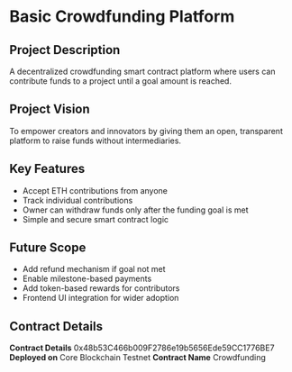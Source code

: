 # Basic Crowdfunding Platform

## Project Description

A decentralized crowdfunding smart contract platform where users can contribute funds to a project until a goal amount is reached.

## Project Vision

To empower creators and innovators by giving them an open, transparent platform to raise funds without intermediaries.

## Key Features

- Accept ETH contributions from anyone
- Track individual contributions
- Owner can withdraw funds only after the funding goal is met
- Simple and secure smart contract logic

## Future Scope

- Add refund mechanism if goal not met
- Enable milestone-based payments
- Add token-based rewards for contributors
- Frontend UI integration for wider adoption

## Contract Details

**Contract Details** 0x48b53C466b009F2786e19b5656Ede59CC1776BE7
**Deployed on** Core Blockchain Testnet
**Contract Name** Crowdfunding
